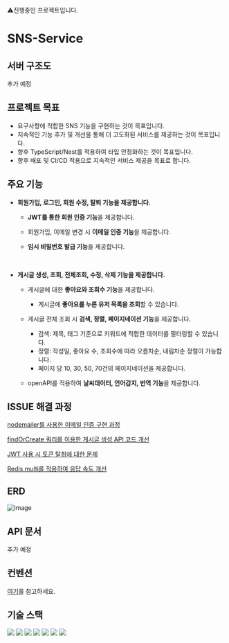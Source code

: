 ⚠진행중인 프로젝트입니다.

# SNS-Service
## 서버 구조도
추가 예정

## 프로젝트 목표
- 요구사항에 적합한 SNS 기능을 구현하는 것이 목표입니다.
- 지속적인 기능 추가 및 개선을 통해 더 고도화된 서비스를 제공하는 것이 목표입니다.
- 향후 TypeScript/Nest를 적용하여 타입 안정화하는 것이 목표입니다.
- 향후 배포 및 CI/CD 적용으로 지속적인 서비스 제공을 목표로 합니다.

## 주요 기능
- **회원가입, 로그인, 회원 수정, 탈퇴 기능을 제공합니다.**

  - **JWT를 통한 회원 인증 기능**을 제공합니다.

  - 회원가입, 이메일 변경 시 **이메일 인증 기능**을 제공합니다.

  - **임시 비밀번호 발급 기능**을 제공합니다.
<br>

- **게시글 생성, 조회, 전체조회, 수정, 삭제 기능을 제공합니다.**
  - 게시글에 대한 **좋아요와 조회수 기능**을 제공합니다.
    - 게시글에 **좋아요를 누른 유저 목록을 조회**할 수 있습니다.

  - 게시글 전체 조회 시 **검색, 정렬, 페이지네이션 기능**을 제공합니다.
    - 검색: 제목, 태그 기준으로 키워드에 적합한 데이터를 필터링할 수 있습니다.
    - 정렬: 작성일, 좋아요 수, 조회수에 따라 오름차순, 내림차순 정렬이 가능합니다.
    - 페이지 당 10, 30, 50, 70건의 페이지네이션을 제공합니다. 
  
  - openAPI를 적용하여 **날씨데이터, 언어감지, 번역 기능**을 제공합니다.

## ISSUE 해결 과정

[nodemailer를 사용한 이메일 인증 구현 과정]()

[findOrCreate 쿼리를 이용한 게시글 생성 API 코드 개선]()

[JWT 사용 시 토큰 탈취에 대한 문제]()

[Redis multi를 적용하여 응답 속도 개선](https://k2eo.tistory.com/23)

## ERD
![image](https://user-images.githubusercontent.com/80232260/199373748-4fd1317f-05c6-4bd4-b727-563de49a1fe9.png)

## API 문서
추가 예정

## 컨벤션
[여기]()를 참고하세요.

## 기술 스택
<img src="https://img.shields.io/badge/node.js-339933?style=for-the-badge&logo=Node.js&logoColor=white"> <img src="https://img.shields.io/badge/express-FCC624?style=for-the-badge&logo=express&logoColor=white"> <img src="https://img.shields.io/badge/mysql-4479A1?style=for-the-badge&logo=mysql&logoColor=white">
<img src="https://img.shields.io/badge/git-F05032?style=for-the-badge&logo=git&logoColor=white"> <img src="https://img.shields.io/badge/github-181717?style=for-the-badge&logo=github&logoColor=white"> <img src="https://img.shields.io/badge/Sequelize-007396?style=for-the-badge&logo=Sequelize&logoColor=white">
<img src="https://img.shields.io/badge/Swagger-61DAFB?style=for-the-badge&logo=Swagger&logoColor=white">
